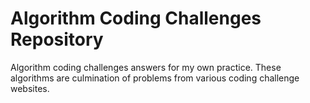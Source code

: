 # Algorithm Coding Challenges Repository

Algorithm coding challenges answers for my own practice. These algorithms are culmination of problems from various coding challenge websites.
